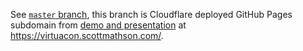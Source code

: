 See [`master` branch](https://github.com/scottmathson/virtuacon-jekyll-boilerplate/tree/master), this branch is Cloudflare deployed GitHub Pages subdomain from [demo and presentation](https://scottmathson.com/blog/2020/05/15/seo-on-the-jamstack-virtuacon-presentation/) at <https://virtuacon.scottmathson.com/>.